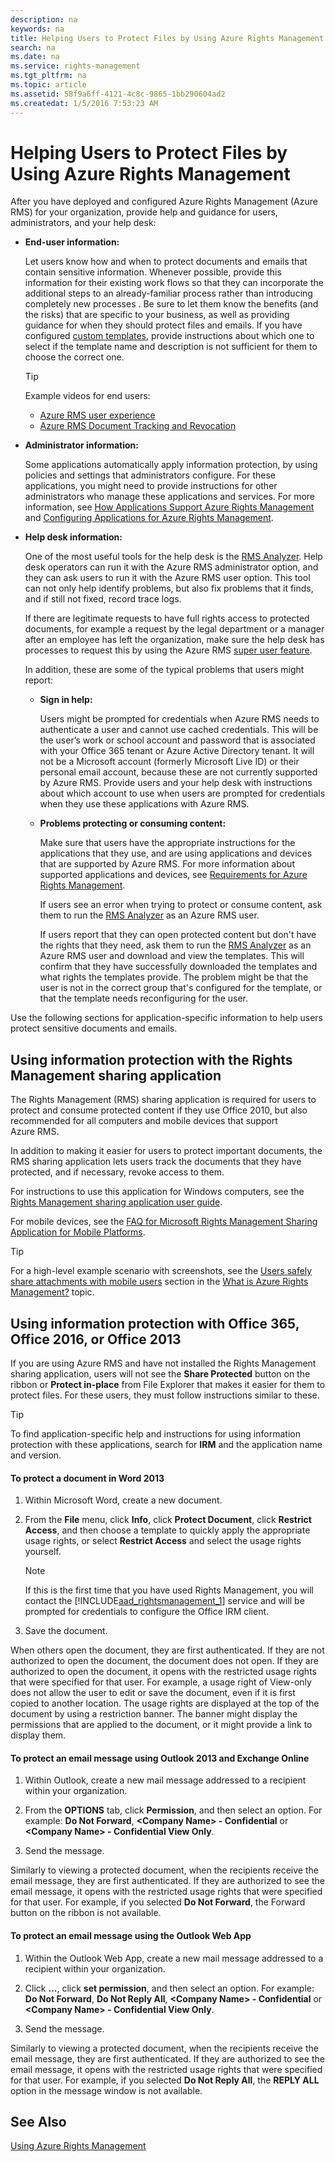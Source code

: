 ```yaml
---
description: na
keywords: na
title: Helping Users to Protect Files by Using Azure Rights Management
search: na
ms.date: na
ms.service: rights-management
ms.tgt_pltfrm: na
ms.topic: article
ms.assetid: 58f9a6ff-4121-4c8c-9865-1bb290604ad2
ms.createdat: 1/5/2016 7:53:23 AM
---
```

# Helping Users to Protect Files by Using Azure Rights Management
After you have deployed and configured Azure Rights Management (Azure RMS) for your organization, provide help and guidance for users, administrators, and your help desk:

-   **End-user information:**

    Let users know how and when to protect documents and emails that contain sensitive information. Whenever possible, provide this information for  their existing work flows so that they can incorporate the additional steps to an already-familiar process rather than introducing completely new processes . Be sure to let them know the benefits (and the risks) that are specific to your business, as well as providing guidance for when they should protect files and emails. If you have configured [custom templates](http://technet.microsoft.com/library/dn642472.aspx), provide instructions about which one to select if the template name and description is not sufficient for them to choose the correct one.

    > [!TIP]
    > Example videos for end users:
    > 
    > -   [Azure RMS user experience](http://channel9.msdn.com/Series/Information-Protection/Azure-RMS-user-experience)
    > -   [Azure RMS Document Tracking and Revocation](http://channel9.msdn.com/Series/Information-Protection/Azure-RMS-Document-Tracking-and-Revocation)

-   **Administrator information:**

    Some applications automatically apply information protection, by using policies and settings that administrators configure. For these applications, you might need to provide instructions for other administrators who manage these applications and services. For more information, see [How Applications Support Azure Rights Management](../Topic/How_Applications_Support_Azure_Rights_Management.md) and [Configuring Applications for Azure Rights Management](../Topic/Configuring_Applications_for_Azure_Rights_Management.md).

-   **Help desk information:**

    One of the most useful tools for the help desk is the [RMS Analyzer](https://www.microsoft.com/en-us/download/details.aspx?id=46437).   Help desk operators can run it with the Azure RMS administrator option, and they can ask users to run it with the Azure RMS user option. This tool can not only help identify problems, but also fix problems that it finds, and if still not fixed, record trace logs.

    If there are legitimate requests to have full rights access to protected documents, for example a request by the legal department or a manager after an employee has left the organization, make sure the help desk has processes to request this by using the Azure RMS [super user feature](https://technet.microsoft.com/en-us/library/mt147272.aspx).

    In  addition, these are some of the typical problems that users might report:

    -   **Sign in help:**

        Users might be prompted for credentials when Azure RMS needs to authenticate a user and cannot use cached credentials. This will be the user’s work or school account and password that is associated with your Office 365 tenant or Azure Active Directory tenant. It will not be a Microsoft account (formerly Microsoft Live ID) or their personal email account, because these are not currently supported by Azure RMS. Provide users and your help desk with instructions about which account to use when users are prompted for credentials when they use these applications with Azure RMS.

    -   **Problems protecting or consuming content:**

        Make sure that users have the appropriate instructions for the applications that they use, and are using applications and devices that are supported by Azure RMS. For more information about supported applications and devices, see [Requirements for Azure Rights Management](../Topic/Requirements_for_Azure_Rights_Management.md).

        If users see an error when trying to protect or consume content, ask them to run the [RMS Analyzer](https://www.microsoft.com/en-us/download/details.aspx?id=46437) as an Azure RMS user.

        If users report that they can open protected content but don't have the rights that they need, ask them to run the [RMS Analyzer](https://www.microsoft.com/en-us/download/details.aspx?id=46437) as an Azure RMS user and download and view the templates. This will confirm that they have successfully downloaded the templates and what rights the templates provide. The problem might be that the user is not in the correct group that's configured for the template, or that the template needs reconfiguring for the user.

Use the following sections for application-specific information to help users protect sensitive documents and emails.

## Using information protection with the Rights Management sharing application
The Rights Management (RMS) sharing application is required for users to protect and consume protected content if they use Office 2010, but also recommended for all computers and mobile devices that support Azure RMS.

In addition to making it easier for users to protect important documents, the RMS sharing application lets users track the documents that they have protected, and if necessary, revoke access to them.

For instructions to use this application for Windows computers, see the [Rights Management sharing application user guide](http://technet.microsoft.com/library/dn339006.aspx).

For mobile devices, see the [FAQ for Microsoft Rights Management Sharing Application for Mobile Platforms](http://technet.microsoft.com/dn451248).

> [!TIP]
> For a high-level example scenario with screenshots, see the [Users safely share attachments with mobile users](../Topic/What_is_Azure_Rights_Management_.md#BKMK_Example_SharingApp) section in the [What is Azure Rights Management?](../Topic/What_is_Azure_Rights_Management_.md) topic.

## Using information protection with Office 365, Office 2016, or Office 2013
If you are using Azure RMS and have not installed the Rights Management sharing application, users will not see the **Share Protected** button on the ribbon or **Protect in-place** from File Explorer that makes it easier for them to protect files. For these users, they must follow instructions similar to these.

> [!TIP]
> To find application-specific help and instructions for using information protection with these applications, search for **IRM** and the application name and version.

#### To protect a document in Word 2013

1.  Within Microsoft Word, create a new document.

2.  From the **File** menu, click **Info**, click **Protect Document**, click **Restrict Access**, and then choose a template to quickly apply the appropriate usage rights, or select **Restrict Access** and select the usage rights yourself.

    > [!NOTE]
    > If this is the first time that you have used Rights Management, you will contact the [!INCLUDE[aad_rightsmanagement_1](../Token/aad_rightsmanagement_1_md.md)] service and will be prompted for credentials to configure the Office IRM client.

3.  Save the document.

When others open the document, they are first authenticated. If they are not authorized to open the document, the document does not open. If they are authorized to open the document, it opens with the restricted usage rights that were specified for that user. For example, a usage right of View-only does not allow the user to edit or save the document, even if it is first copied to another location. The usage rights are displayed at the top of the document by using a restriction banner. The banner might display the permissions that are applied to the document, or it might provide a link to display them.

#### To protect an email message using Outlook 2013 and Exchange Online

1.  Within Outlook, create a new mail message addressed to a recipient within your organization.

2.  From the **OPTIONS** tab,  click **Permission**, and then select an option. For example: **Do Not Forward**, **&lt;Company Name&gt; - Confidential** or **&lt;Company Name&gt; - Confidential View Only**.

3.  Send the message.

Similarly to viewing a protected document, when the recipients receive the email message, they are first authenticated. If they are authorized to see the email message, it opens with the restricted usage rights that were specified for that user. For example, if you selected **Do Not Forward**, the Forward button on the ribbon is not available.

#### To protect an email message using the Outlook Web App

1.  Within the Outlook Web App, create a new mail message addressed to a recipient within your organization.

2.  Click  **…**,  click **set permission**, and then select an option. For example: **Do Not Forward**, **Do Not Reply All**, **&lt;Company Name&gt; - Confidential** or **&lt;Company Name&gt; - Confidential View Only**.

3.  Send the message.

Similarly to viewing a protected document, when the recipients receive the email message, they are first authenticated. If they are authorized to see the email message, it opens with the restricted usage rights that were specified for that user. For example, if you selected **Do Not Reply All**, the **REPLY ALL** option in the message window is not available.

## See Also
[Using Azure Rights Management](../Topic/Using_Azure_Rights_Management.md)

